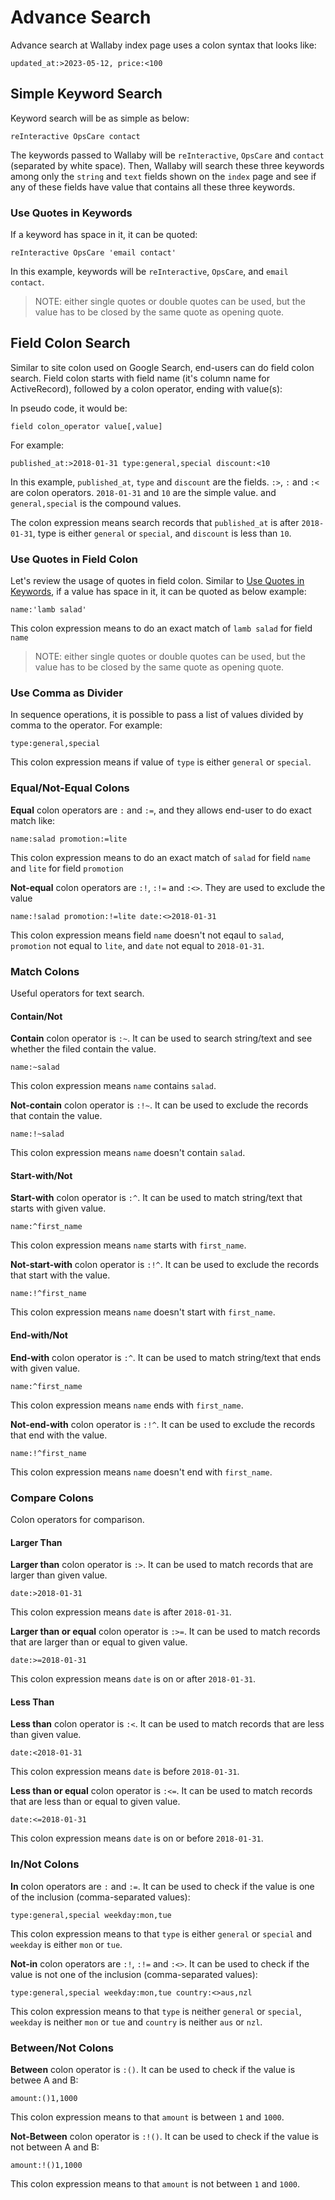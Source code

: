 # Advance Search

Advance search at Wallaby index page uses a colon syntax that looks like:

```
updated_at:>2023-05-12, price:<100
```
## Simple Keyword Search

Keyword search will be as simple as below:

```
reInteractive OpsCare contact
```

The keywords passed to Wallaby will be `reInteractive`, `OpsCare` and `contact` (separated by white space).
Then, Wallaby will search these three keywords among only the `string` and `text` fields shown on the `index` page and see if any of these fields have value that contains all these three keywords.

### Use Quotes in Keywords

If a keyword has space in it, it can be quoted:

```
reInteractive OpsCare 'email contact'
```

In this example, keywords will be `reInteractive`, `OpsCare`, and `email contact`.

> NOTE: either single quotes or double quotes can be used, but the value has to be closed by the same quote as opening quote.

## Field Colon Search

Similar to site colon used on Google Search, end-users can do field colon search. Field colon starts with field name (it's column name for ActiveRecord), followed by a colon operator, ending with value(s):

In pseudo code, it would be:

```
field colon_operator value[,value]
```

For example:

```
published_at:>2018-01-31 type:general,special discount:<10
```

In this example, `published_at`, `type` and `discount` are the fields. `:>`, `:` and `:<` are colon operators. `2018-01-31` and `10` are the simple value. and `general,special` is the compound values.

The colon expression means search records that `published_at` is after `2018-01-31`, type is either `general` or `special`, and `discount` is less than `10`.

### Use Quotes in Field Colon

Let's review the usage of quotes in field colon. Similar to [Use Quotes in Keywords](#use-quotes-in-keywords), if a value has space in it, it can be quoted as below example:

```
name:'lamb salad'
```

This colon expression means to do an exact match of `lamb salad` for field `name`

> NOTE: either single quotes or double quotes can be used, but the value has to be closed by the same quote as opening quote.

### Use Comma as Divider

In sequence operations, it is possible to pass a list of values divided by comma to the operator. For example:

```
type:general,special
```

This colon expression means if value of `type` is either `general` or `special`.

### Equal/Not-Equal Colons

**Equal** colon operators are `:` and `:=`, and they allows end-user to do exact match like:

```
name:salad promotion:=lite
```

This colon expression means to do an exact match of `salad` for field `name` and `lite` for field `promotion`

**Not-equal** colon operators are `:!`, `:!=` and `:<>`. They are used to exclude the value

```
name:!salad promotion:!=lite date:<>2018-01-31
```

This colon expression means field `name` doesn't not eqaul to `salad`, `promotion` not equal to `lite`, and `date` not equal to `2018-01-31`.

### Match Colons

Useful operators for text search.

#### Contain/Not

**Contain** colon operator is `:~`. It can be used to search string/text and see whether the filed contain the value.

```
name:~salad
```

This colon expression means `name` contains `salad`.

**Not-contain** colon operator is `:!~`. It can be used to exclude the records that contain the value.

```
name:!~salad
```

This colon expression means `name` doesn't contain `salad`.

#### Start-with/Not

**Start-with** colon operator is `:^`. It can be used to match string/text that starts with given value.

```
name:^first_name
```

This colon expression means `name` starts with `first_name`.

**Not-start-with** colon operator is `:!^`. It can be used to exclude the records that start with the value.

```
name:!^first_name
```

This colon expression means `name` doesn't start with `first_name`.

#### End-with/Not

**End-with** colon operator is `:^`. It can be used to match string/text that ends with given value.

```
name:^first_name
```

This colon expression means `name` ends with `first_name`.

**Not-end-with** colon operator is `:!^`. It can be used to exclude the records that end with the value.

```
name:!^first_name
```

This colon expression means `name` doesn't end with `first_name`.

### Compare Colons

Colon operators for comparison.

#### Larger Than

**Larger than** colon operator is `:>`. It can be used to match records that are larger than given value.

```
date:>2018-01-31
```

This colon expression means `date` is after `2018-01-31`.

**Larger than or equal** colon operator is `:>=`. It can be used to match records that are larger than or equal to given value.

```
date:>=2018-01-31
```

This colon expression means `date` is on or after `2018-01-31`.

#### Less Than

**Less than** colon operator is `:<`. It can be used to match records that are less than given value.

```
date:<2018-01-31
```

This colon expression means `date` is before `2018-01-31`.

**Less than or equal** colon operator is `:<=`. It can be used to match records that are less than or equal to given value.

```
date:<=2018-01-31
```

This colon expression means `date` is on or before `2018-01-31`.

### In/Not Colons

**In** colon operators are `:` and `:=`. It can be used to check if the value is one of the inclusion (comma-separated values):

```
type:general,special weekday:mon,tue
```

This colon expression means to that `type` is either `general` or `special` and `weekday` is either `mon` or `tue`.

**Not-in** colon operators are `:!`, `:!=` and `:<>`. It can be used to check if the value is not one of the inclusion (comma-separated values):

```
type:general,special weekday:mon,tue country:<>aus,nzl
```

This colon expression means to that `type` is neither `general` or `special`, `weekday` is neither `mon` or `tue` and `country` is neither `aus` or `nzl`.

### Between/Not Colons

**Between** colon operator is `:()`. It can be used to check if the value is betwee A and B:

```
amount:()1,1000
```

This colon expression means to that `amount` is between `1` and `1000`.

**Not-Between** colon operator is `:!()`. It can be used to check if the value is not between A and B:

```
amount:!()1,1000
```

This colon expression means to that `amount` is not between `1` and `1000`.


